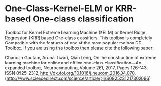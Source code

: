 # One-Class-Kernel-ELM or KRR-based One-class classification

Toolbox for Kernel Extreme Learning Machine (KELM) or Kernel Ridge Regression (KRR) based One-class classifiers. This toolbox is completely Compatible with the features of one of the most popular toolbox DD Toolbox. If you are using this toolbox then please cite the following paper:

Chandan Gautam, Aruna Tiwari, Qian Leng, On the construction of extreme learning machine for online and offline one-class classification—An expanded toolbox, Neurocomputing, Volume 261, 2017, Pages 126-143, ISSN 0925-2312, http://dx.doi.org/10.1016/j.neucom.2016.04.070.
(http://www.sciencedirect.com/science/article/pii/S0925231217302096)

